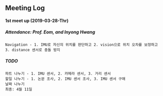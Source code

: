 ## Meeting Log
#### 1st meet up (2019-03-28-Thr)
##### Attendance: Prof. Eom, and Inyong Hwang
```
Navigation - 1. IMU로 자신의 위치를 판단하고 2. vision으로 위치 오차를 보정하고 3. distance 센서로 충돌 방지
```
##### TODO
```
파트 나누기 - 1. IMU 센서, 2. 카메라 센서, 3. 거리 센서
할일 나누기 - 1. 논문 조사, 2. IMU 센서 조사, 3. IMU 센서 구매
날짜 나누기
최종: 4월 11일
```
